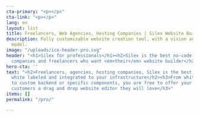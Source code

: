 ```yaml
---
cta-primary: "<p></p>"
cta-link: "<p></p>"
lang: en
layout: list
title: Freelancers, Web Agencies, Hosting Companies | Silex Website Builder
description: Fully customizable website creation tool, with a vision and a great business
  model.
image: "/uploads/ico-header-pro.svg"
header: "<h1>Silex for professionals</h1><h2>Silex is the best no-code tool<br>for
  companies and freelancers who want <em>their</em> website builder</h2>"
hero-cta: ''
text: "<h2>Freelancers, agencies, hosting companies, Silex is the best at being customised,
  white labeled and integrated to your infrastructure</h2><h3>From white label features
  to custom backend or specific components, you are free to offer your designers or
  customers a drag and drop website editor they will love</h3>"
items: []
permalink: "/pro/"

---
```

